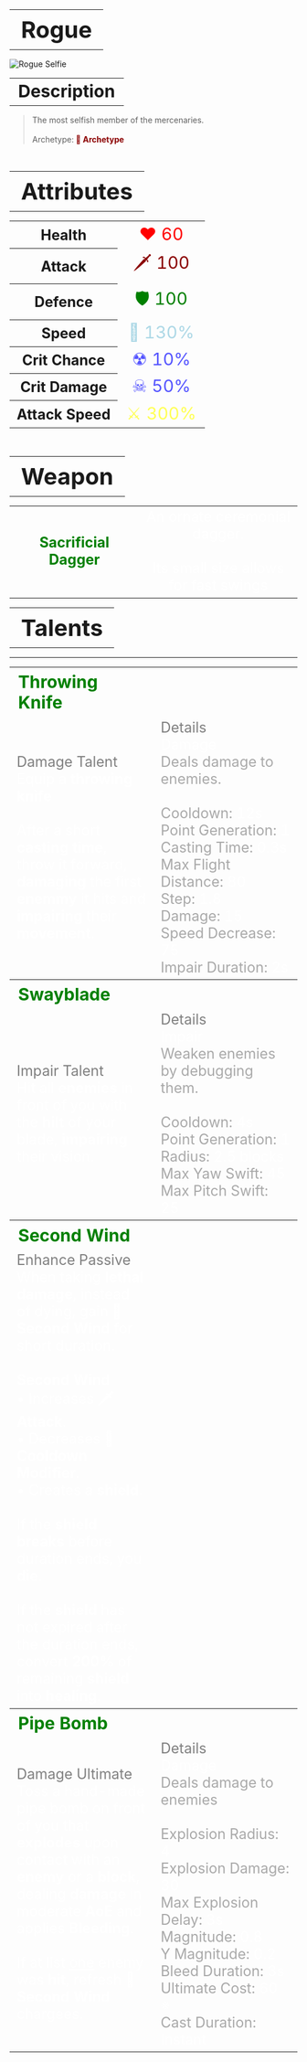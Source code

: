 <table style="width: 100%">
    <tr>
        <th style="text-align: center;font-size: 40px">Rogue</th>
    </tr>
</table>

![Rogue Selfie](Rogue.png)

<table style="width: 100%">
    <tr>
        <th style="text-align: center;font-size: 30px;padding-top:2%">Description</th>
    </tr>
</table>

>The most selfish member of the mercenaries.
<br><br>Archetype:<span style="color:darkred"><b> 💢 Archetype</b>


<br>
<table style="width: 100%">
    <tr>
        <th style="text-align: center;font-size: 40px">Attributes</th>
    </tr>
</table>
<table style="width: 100%;">
  <tr>
    <th style="text-align: center;font-size: 25px">Health</th>
    <td style="text-align: center;color:red;font-size: 30px">♥ 60</td>
  </tr>
    <th style="text-align: center;font-size: 25px">Attack</th>
    <td style="text-align: center;color:darkred;font-size: 30px">🗡 100</td>
  <tr>
    <th style="text-align: center;font-size: 25px">Defence</th>
    <td style="text-align: center;color:green;font-size: 30px">🛡 100</td>
  </tr>
  <tr>
    <th style="text-align: center;font-size: 25px">Speed</th>
    <td style="text-align: center;color:red;font-size: 30px">
        <span style="color:lightblue">🌊 130%
    </td>
  </tr>
  <tr>
    <th style="text-align: center;font-size: 25px">Crit Chance</th>
    <td style="text-align: center;color:red;font-size: 30px">
        <span style="color:#5555ff">☢ 10%
    </td>
  </tr>
  <tr>
    <th style="text-align: center;font-size: 25px">Crit Damage</th>
    <td style="text-align: center;color:red;font-size: 30px">
        <span style="color:#5555ff">☠ 50%
    </td>
  </tr>
  <tr>
    <th style="text-align: center;font-size: 25px">Attack Speed</th>
    <td style="text-align: center;color:red;font-size: 30px">
        <span style="color:#ffff55">⚔ 300%
    </td>
  </tr>
</table>
<br>

<table style="width: 100%">
    <tr>
        <th style="text-align: center;font-size: 40px">Weapon</th>
    </tr>
</table>
<table style="width: 100%">
    <tr>
        <td style="text-align: center;font-size: 25px;color:green"><b>Sacrificial Dagger</b>
        </td>
        <td style="text-align: center;font-size: 25px;width:55%;color:white">
          An ornate ceremonial dagger.
          <br><br>Its small size allows for fast swings
        </td>
    </tr>
</table>

<table style="width: 100%">
    <tr>
        <th style="text-align: center;font-size: 40px">Talents</th>
    </tr>
</table>

---
<table style="width: 100%;">
  <tr>
    <th style="text-align: left;font-size: 30px;color:green">Throwing Knife</th>
    <th></th>
  </tr>
  <tr>
    <td style="text-align: left;color:gray;font-size: 25px">
        Damage Talent
        <br>
        <span style="color:white">
            Equip a <b>throwing knife</b>
            <br><br>After a short <b>casting time</b>, throw it forward, <b>damaging</b> the first <b>enemmy</b> it hits and <b>impairing</b> their <b>movement</b>.
        </span>
    </td>
    <td style="text-align: left;color:gray;font-size: 25px;width:50%">
        Details
        <br>
        <span style="color:darkgray">
            <span style="color:white">Damage</span>
            <br>
                Deals damage to enemies.
            <br>
            <br>Cooldown: <span style="color:white">12s</span>
            <br>Point Generation: <span style="color:white">1</span>
            <br>Casting Time: <span style="color:white">0.3s</span>
            <br>Max Flight Distance: <span style="color:white">80</span>
            <br>Step: <span style="color:white">1.8</span>
            <br>Damage: <span style="color:white">15</span>
            <br>Speed Decrease: <span style="color:white">75</span>
            <br>Impair Duration: <span style="color:white">2s</span>
        </span>
    </td>
  </tr>

  <tr>
    <th style="text-align: left;font-size: 30px;color:green">Swayblade</th>
    <th></th>
  </tr>
  <tr>
    <td style="text-align: left;color:gray;font-size: 25px">
        Impair Talent
        <br>
        <span style="color:white">
            Hit all <b>enemies</b> in front of you with the <b>hilt</b> of your blade, <b>impairing</b> their vision.
        </span>
    </td>
    <td style="text-align: left;color:gray;font-size: 25px;width:50%">
        Details
        <br>
        <span style="color:darkgray">
            <span style="color:white">Impair</span>
            <br>
                Weaken enemies by debugging them.
            <br>
            <br>Cooldown: <span style="color:white">4s</span>
            <br>Point Generation: <span style="color:white">1</span>
            <br>Radius: <span style="color:white">2.5 blocks</span>
            <br>Max Yaw Swift: <span style="color:white">45</span>
            <br>Max Pitch Swift: <span style="color:white">25</span>
        </span>
    </td>
  </tr>

  <tr>
    <th style="text-align: left;font-size: 30px;color:green">Second Wind</th>
    <th></th>
  </tr>
  <tr>
    <td style="text-align: left;color:gray;font-size: 25px">
        Enhance Passive
        <br>
        <span style="color:white">
            When taking <b>lethal damage</b>, instead of dying, gain <b>🦋 Second Wind</b> for short duration.
            <br><br><b>Second Wind</b>
            <br>• Increases <b>🗡 Attack</b>.
            <br>• Decreases <b>🔂 Cooldown Modifier</b>.
            <br>• Creates a <b>shield</b>.
            <br><br>If the <b>shield breaks</b> before duration ends, you <b>die</b>.
            <br><br>If the <b>shield</b> has not expired after the duration ends, convert <b>200%</b> of remaining <b>shield</b> into <b>healing</b>.
        </span>
    </td>
    <td></td>
  </tr>

  <tr>
    <th style="text-align: left;font-size: 30px;color:green">Pipe Bomb</th>
    <th></th>
  </tr>
  <tr>
    <td style="text-align: left;color:gray;font-size: 25px">
        Damage Ultimate
        <br>
        <span style="color:white">
            Toss a hand-made pipe bomb on front of you that <b>explodes</b> upon contact with an <b>enemy</b> or a <b>block</b>, dealing <b>damage</b> in moderate <b>AoE</b> and applies <b>Bleeding</b>.
            <br><br>If at list <u>one</u> enemy was <b>hit</b>, refresh <b>🦋 Second Wind</b> chargees.
        </span>
    </td>
    <td style="text-align: left;color:gray;font-size: 25px;width:50%">
        Details
        <br>
        <span style="color:darkgray">
            <span style="color:white">Damage</span>
            <br>
                Deals damage to enemies
            <br>
            <br>Explosion Radius: <span style="color:white">4</span>
            <br>Explosion Damage: <span style="color:white">30</span>
            <br>Max Explosion Delay: <span style="color:white">3s</span>
            <br>Magnitude: <span style="color:white">0.8</span>
            <br>Y Magnitude: <span style="color:white">0.2</span>
            <br>Bleed Duration: <span style="color:white">3s</span>
            <br>Ultimate Cost: <span style="color:white">60 ※</span>
            <br>Cast Duration: <span style="color:white">Instant</span>
        </span>
    </td>
  </tr>
</table>
